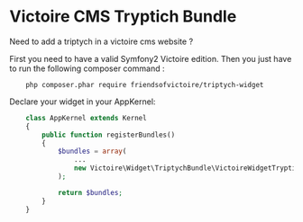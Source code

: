 Victoire CMS Tryptich Bundle
============

Need to add a triptych in a victoire cms website ?

First you need to have a valid Symfony2 Victoire edition.
Then you just have to run the following composer command :

```
    php composer.phar require friendsofvictoire/triptych-widget
```

Declare your widget in your AppKernel:

```php
    class AppKernel extends Kernel
    {
        public function registerBundles()
        {
            $bundles = array(
                ...
                new Victoire\Widget\TriptychBundle\VictoireWidgetTryptichBundle(),
            );

            return $bundles;
        }
    }
```
